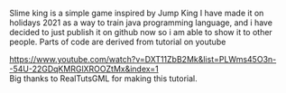 Slime king is a simple game inspired by Jump King
I have made it on holidays 2021 as a way to train java programming language, and
i have decided to just publish it on github now so i am able to show it to other people.
Parts of code are derived from tutorial on youtube 

https://www.youtube.com/watch?v=DXT11ZbB2Mk&list=PLWms45O3n--54U-22GDqKMRGlXROOZtMx&index=1           
Big thanks to RealTutsGML for making this tutorial.
